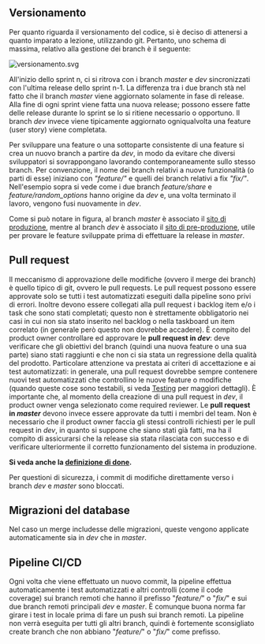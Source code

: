 ## Versionamento
Per quanto riguarda il versionamento del codice, si è deciso di attenersi a quanto imparato a lezione, utilizzando git. Pertanto, uno schema di massima, relativo alla gestione dei branch è il seguente:

![versionamento.svg](/.attachments/versionamento-f261054b-b110-4941-9db7-eee7764df2fb.svg)

All'inizio dello sprint n, ci si ritrova con i branch _master_ e _dev_ sincronizzati con l'ultima release dello sprint n-1. La differenza tra i due branch stà nel fatto che il branch _master_ viene aggiornato solamente in fase di release. Alla fine di ogni sprint viene fatta una nuova release; possono essere fatte delle release durante lo sprint se lo si ritiene necessario o opportuno. Il branch _dev_ invece viene tipicamente aggiornato ogniqualvolta una feature (user story) viene completata. 

Per sviluppare una feature o una sottoparte consistente di una feature si crea un nuovo branch a partire da _dev_, in modo da evitare che diversi sviluppatori si sovrappongano lavorando contemporaneamente sullo stesso branch. Per convenzione, il nome dei branch relativi a nuove funzionalità (o parti di esse) iniziano con _"feature/"_ e quelli dei branch relativi a fix _"fix/"_.  Nell'esempio sopra si vede come i due branch _feature/share_ e _feature/random_options_ hanno origine da _dev_ e, una volta terminato il lavoro, vengono fusi nuovamente in _dev_.

Come si può notare in figura, al branch _master_ è associato il [sito di produzione](https://sceglimeglio.azurewebsites.net/), mentre al branch _dev_ è associato il [sito di pre-produzione](https://sceglimeglio-dev.azurewebsites.net), utile per provare le feature sviluppate prima di effettuare la release in _master_.

## Pull request
Il meccanismo di approvazione delle modifiche (ovvero il merge dei branch) è quello tipico di git, ovvero le pull requests.
Le pull request possono essere approvate solo se tutti i test automatizzati eseguiti dalla pipeline sono privi di errori. Inoltre devono essere collegati alla pull request i backlog item e/o i task che sono stati completati; questo non è strettamente obbligatorio nei casi in cui non sia stato inserito nel backlog o nella taskboard un item correlato (in generale però questo non dovrebbe accadere).
È compito del product owner controllare ed approvare le **pull request in _dev_**: deve verificare che gli obiettivi del branch (quindi una nuova feature o una sua parte) siano stati raggiunti e che non ci sia stata un regressione della qualità del prodotto. Particolare attenzione va prestata ai criteri di accettazione e ai test automatizzati: in generale, una pull request dovrebbe sempre contenere nuovi test automatizzati che controllino le nuove feature o modifiche (quando queste cose sono testabili, si veda [Testing](/Introduzione-a-ScegliMeglio%2DPoll@Me/Testing) per maggiori dettagli). È importante che, al momento della creazione di una pull request in _dev_, il product owner venga selezionato come required reviewer.
Le **pull request in _master_** devono invece essere approvate da tutti i membri del team. Non è necessario che il product owner faccia gli stessi controlli richiesti per le pull request in _dev_, in quanto si suppone che siano stati già fatti, ma ha il compito di assicurarsi che la release sia stata rilasciata con successo e di verificare ulteriormente il corretto funzionamento del sistema in produzione.

**Si veda anche la [definizione di done](/Definizione-di-Done).**

Per questioni di sicurezza, i commit di modifiche direttamente verso i branch _dev_ e _master_ sono bloccati.

## Migrazioni del database
Nel caso un merge includesse delle migrazioni, queste vengono applicate automaticamente sia in _dev_ che in _master_.

## Pipeline CI/CD
Ogni volta che viene effettuato un nuovo commit, la pipeline effettua automaticamente i test automatizzati e altri controlli (come il code coverage) sui branch remoti che hanno il prefisso "_feature/_" o "_fix/_" e sui due branch remoti principali _dev_ e _master_. È comunque buona norma far girare i test in locale prima di fare un push sui branch remoti.
La pipeline non verrà eseguita per tutti gli altri branch, quindi è fortemente sconsigliato create branch che non abbiano "_feature/_" o "_fix/_" come prefisso.

